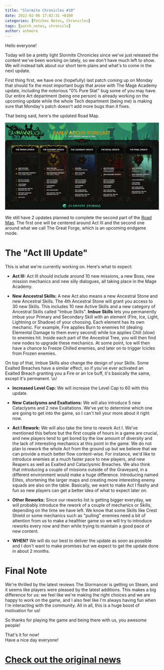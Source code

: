```yaml
---
title: "Slormite Chronicles #10"
date: 2022-02-06 17:02:31 +0100
categories: [Patches Notes, Chronicles]
tags: [patch_notes, chronicle]
author: ashmore
---
```

Hello everyone!   
  
Today will be a pretty light Slormite Chronicles since we've just released the content we've been working on lately, so we don't have much left to show.  
We will instead talk about our short term plans and what's to come in the next update.  
  
First thing first, we have one (hopefully) last patch coming up on Monday that should fix the most important bugs that arose with The Mage Academy update, including the notorious "0% Pure Stat" bug some of you may have.   
Our entire Art department (being one person) is already working on the upcoming update while the whole Tech department (being me) is making sure that Monday's patch doesn't add more bugs than it fixes.  
  
That being said, here's the updated Road Map.  
  
![](/assets/patch_notes/882ec920e736c4348935fe074b3e219ba12b826a)  
  
We still have 2 updates planned to complete the second part of the [Road Map](http://www.slormitestudios.com/roadmap.jpg). The first one will be centered around Act III and the second one around what we call The Great Forge, which is an upcoming endgame mode.  
  
The "Act III Update"
====================

  
This is what we're currently working on. Here's what to expect:  
  
* **Act III:**
Act III should include around 10 new missions, a new Boss, new mission mechanics and new silly dialogues, all taking place in the Mage Academy.

* **New Ancestral Skills:**
A new Act also means a new Ancestral Stone and new Ancestral Skills. The 4th Ancestral Stone will grant you access to 30 new Skills. This includes 10 new Active Skills and a new category of Ancestral Skills called "Imbue Skills".
**Imbue Skills** lets you permanently imbue your Primary and Secondary Skill with an element (FIre, Ice, Light, Lightning or Shadow) of your choosing. Each element has its own mechanic.
For example, Fire applies Burn to enemies hit (dealing Elemental Damage to them every second) while Ice applies Chill (slow) to enemies hit. 
Inside each part of the Ancestral Tree, you will then find new nodes to upgrade these mechanics. At some point, Ice will then have a chance to Freeze Chilled enemies, and later on to trigger Icicles from Frozen enemies.

On top of that, Imbue Skills also change the design of your Skills.
Some Exalted Breaches have a similar effect, so if you've ever activated an Exalted Breach granting you a Fire or an Ice buff, it's basically the same, except it's permanent. \o/

* **Increased Level Cap:**
We will increase the Level Cap to 60 with this update.

* **New Cataclysms and Exaltations:**
We will also introduce 5 new Cataclysms and 2 new Exaltations. We've yet to determine which one are going to get into the game, so I can't tell your more about it right now.

* **Act I Rework:**
We will also take the time to rework Act I. We've mentioned this before but the first couple of hours in a game are crucial, and new players tend to get bored by the low amount of diversity and the lack of interesting mechanics at this point in the game.
We do not plan to rework the whole Act from the ground up but we believe that we can provide a much better flow content-wise. For instance, we'd like to introduce enemies at a much faster pace to new players, and new Reapers as well as Exalted and Cataclysmic Breaches. We also think that introducing a couple of missions outside of the Graveyard, in a different environment would make a huge difference. Introducing named Elites, shortening the larger maps and creating more interesting enemy squads are also on the table. 
Basically, we want to make Act I flashy and fun so new players can get a better idea of what to expect later on.

* **Other Reworks:**
Since our reworks list is getting bigger everyday, we will probably introduce the rework of a couple of mechanics or Skills, depending on the time we have left.
We know that some Skills like Crest Shield or some mechanics such as "pulling" enemies need a bit of attention from us to make a healthier game so we will try to introduce reworks every now and then while trying to maintain a good pace of new content.

* **WHEN?**
We will do our best to deliver the update as soon as possible and I don't want to make promises but we expect to get the update done in about 2 months.
  
Final Note
==========

  
We're thrilled by the latest reviews The Slormancer is getting on Steam, and it seems like players were pleased by the latest additions. This makes a big difference for us: we feel like we're making the right choices and we are happy to work on the game, and I also feel like I'm always having fun when I'm interacting with the community. All in all, this is a huge boost of motivation for us!  
  
So thanks for playing the game and being there with us, you awesome people!  
  
  
That's it for now!  
Have a nice day everyone!

# <a href="https://steamstore-a.akamaihd.net/news/externalpost/steam_community_announcements/4235074931858437558" target="_blank">Check out the original news</a>